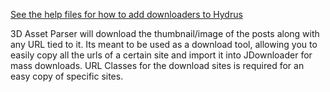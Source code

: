 [See the help files for how to add downloaders to Hydrus](https://hydrusnetwork.github.io/hydrus/help/adding_new_downloaders.html)

3D Asset Parser will download the thumbnail/image of the posts along with any URL tied to it.
Its meant to be used as a download tool, allowing you to easily copy all the urls of a certain site and import it into JDownloader for mass downloads.
URL Classes for the download sites is required for an easy copy of specific sites.